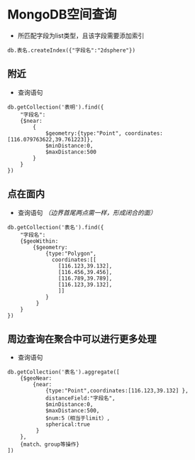 # MongoDB空间查询
- 所匹配字段为list类型，且该字段需要添加索引
````
db.表名.createIndex({"字段名":"2dsphere"})
````
## **附近**

- 查询语句
````
db.getCollection('表明').find({
    "字段名":
    {$near:
        {
            $geometry:{type:"Point", coordinates:[116.079763622,39.761223]},
            $minDistance:0,
            $maxDistance:500
        }
    }
})

````

## **点在面内**

- 查询语句 *（边界首尾两点需一样，形成闭合的面）*
````
db.getCollection('表名').find({
    "字段名":
    {$geoWithin:
        {$geometry:
            {type:"Polygon",
              coordinates:[[
                [116.123,39.132],
                [116.456,39.456],
                [116.789,39.789],
                [116.123,39.132],
                ]]
            }
         }
    }
})
````
## **周边查询在聚合中可以进行更多处理**

- 查询语句 
````
db.getCollection('表名').aggregate([
    {$geoNear:
        {near:
            {type:"Point",coordinates:[116.123,39.132] },
            distanceField:"字段名",
            $minDistance:0,
            $maxDistance:500,
            $num:5（相当于limit）,
            spherical:true
         }
    },
    {match、group等操作}
])

````